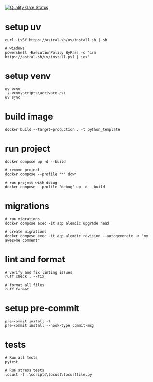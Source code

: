 [![Quality Gate Status](https://sonarcloud.io/api/project_badges/measure?project=heitorpr_python-template&metric=alert_status)](https://sonarcloud.io/summary/new_code?id=heitorpr_python-template)

# setup uv

```shell
curl -LsSf https://astral.sh/uv/install.sh | sh

# windows
powershell -ExecutionPolicy ByPass -c "irm https://astral.sh/uv/install.ps1 | iex"
```

# setup venv

```shell
uv venv
.\.venv\Scripts\activate.ps1
uv sync
```

# build image

```shell
docker build --target=production . -t python_template
```

# run project

```shell
docker compose up -d --build

# remove project
docker compose --profile '*' down

# run project with debug
docker compose --profile 'debug' up -d --build
```

# migrations

```shell
# run migrations
docker compose exec -it app alembic upgrade head

# create migrations
docker compose exec -it app alembic revision --autogenerate -m "my awesome comment"
```

# lint and format

```shell
# verify and fix linting issues
ruff check . --fix

# format all files
ruff format .
```

# setup pre-commit

```shell
pre-commit install -f
pre-commit install --hook-type commit-msg
```

# tests

```shell
# Run all tests
pytest

# Run stress tests
locust -f .\scripts\locust\locustfile.py
```
